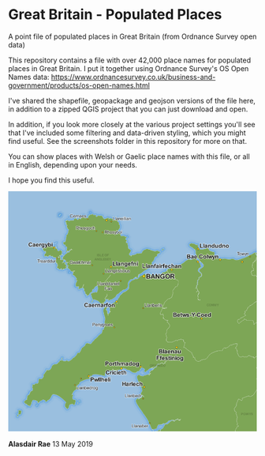 # Great Britain - Populated Places
A point file of populated places in Great Britain (from Ordnance Survey open data)

This repository contains a file with over 42,000 place names for populated places in Great Britain. I put it together using Ordnance Survey's OS Open Names data: https://www.ordnancesurvey.co.uk/business-and-government/products/os-open-names.html

I've shared the shapefile, geopackage and geojson versions of the file here, in addition to a zipped QGIS project that you can just download and open.

In addition, if you look more closely at the various project settings you'll see that I've included some filtering and data-driven styling, which you might find useful. See the screenshots folder in this repository for more on that.

You can show places with Welsh or Gaelic place names with this file, or all in English, depending upon your needs.

I hope you find this useful. 

![North Wales example](/screenshots/north_wales.png)

**Alasdair Rae**
13 May 2019
